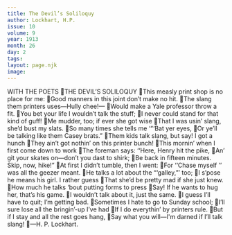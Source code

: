 ```yaml
---
title: The Devil’s Soliloquy
author: Lockhart, H.P.
issue: 10
volume: 9
year: 1913
month: 26
day: 2
tags:
layout: page.njk
image:
---
```

WITH THE POETS THE DEVIL’S SOLILOQUY This measly print shop is no place for me: Good manners in this joint don’t make no hit. The slang them printers uses—Hully chee!— Would make a Yale professor throw a fit. You bet your life I wouldn’t talk the stuff; I never could stand for that kind of guff! Me mudder, too; if ever she got wise That I was usin’ slang, she’d bust my slats. So many times she tells me ‘“‘Bat yer eyes, Or ye’ll be talking like them Casey brats.” Them kids talk slang, but say! I got a hunch They ain’t got nothin’ on this printer bunch! This mornin’ when I first come down to work The foreman says: ‘‘Here, Henry hit the pike, An’ git your skates on—don’t you dast to shirk; Be back in fifteen minutes. Skip, now, hike!” At first I didn’t tumble, then I went: For ‘‘Chase myself ’’ was all the geezer meant. He talks a lot about the “‘galley,”’ too; I s’pose he means his girl. I rather guess That she’d be pretty mad if she just knew. How much he talks ‘bout putting forms to press Say! If he wants to hug her, that’s his game. I wouldn’t talk about it, just the same. I guess I’ll have to quit; I’m getting bad. Sometimes I hate to go to Sunday school; I’ll sure lose all the bringin’-up I’ve had If I do everythin’ by printers rule. But if I stay and all the rest goes hang, Say what you will—I'm darned if I’ll talk slang! —H. P. Lockhart. 
